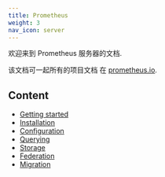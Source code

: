 ```yaml
---
title: Prometheus
weight: 3
nav_icon: server
---
```


欢迎来到 Prometheus 服务器的文档.

该文档可一起所有的项目文档 在 [prometheus.io](https://prometheus.io/docs/prometheus/latest/).

## Content

- [Getting started](getting_started.md)
- [Installation](installation.md)
- [Configuration](configuration/configuration.md)
- [Querying](querying/basics.md)
- [Storage](storage.md)
- [Federation](federation.md)
- [Migration](migration.md)
